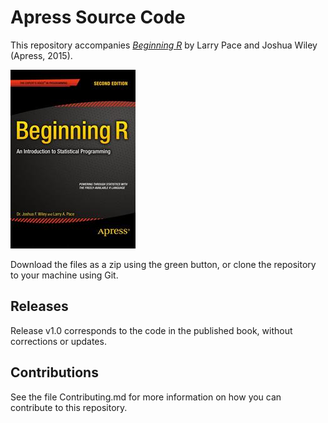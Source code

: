 # Apress Source Code

This repository accompanies [*Beginning R*](http://www.apress.com/9781484203743) by Larry Pace and Joshua Wiley (Apress, 2015).

![Cover image](9781484203743.jpg)

Download the files as a zip using the green button, or clone the repository to your machine using Git.

## Releases

Release v1.0 corresponds to the code in the published book, without corrections or updates.

## Contributions

See the file Contributing.md for more information on how you can contribute to this repository.
